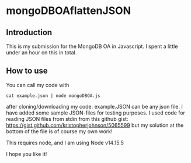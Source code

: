 # mongoDBOAflattenJSON

## Introduction

This is my submission for the MongoDB OA in Javascript. I spent a little under an hour on this in total.

## How to use

You can call my code with

```
cat example.json | node mongoDBOA.js
```

after cloning/downloading my code. example.JSON can be any json file. I have added some sample JSON-files for testing purposes. I used code for reading JSON files from stdin from this github gist: https://gist.github.com/kristopherjohnson/5065599 but my solution at the bottom of the file is of course my own work!

This requires node, and I am using Node v14.15.5

I hope you like it!

